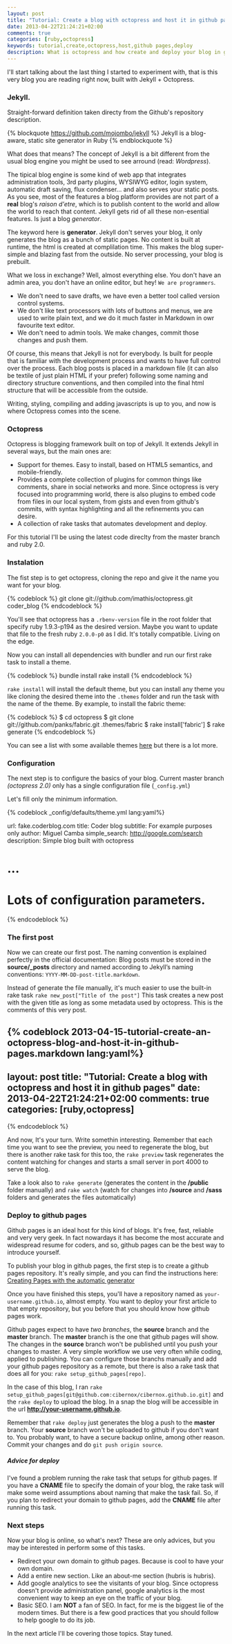 ```yaml
---
layout: post
title: "Tutorial: Create a blog with octopress and host it in github pages"
date: 2013-04-22T21:24:21+02:00
comments: true
categories: [ruby,octopress]
keywords: tutorial,create,octopress,host,github pages,deploy
description: What is octopress and how create and deploy your blog in github pages
---
```


I'll start talking about the last thing I started to experiment with, that is this very blog you are
reading right now, built with Jekyll + Octopress.

### Jekyll.
Straight-forward definition taken directy from the Github's repository description.

{% blockquote https://github.com/mojombo/jekyll %}
Jekyll is a blog-aware, static site generator in Ruby
{% endblockquote %}

What does that means? The concept of Jekyll is a bit different from the usual blog engine you might
be used to see arround (read: _Wordpress_).

The tipical blog engine is some kind of web app that integrates administration tools, 3rd party plugins,
WYSIWYG editor, login system, automatic draft saving, flux condenser... and also serves your static posts.
As you see, most of the features a blog platform provides are not part of a **real** blog's _raison d'etre_,
which is to publish content to the world and allow the world to reach that content. Jekyll gets rid of all
these non-esential features. Is just a blog *generator*.

The keyword here is **generator**. Jekyll don't serves your blog, it only generates the blog as a bunch of static
pages. No content is built at runtime, the html is created at complilation time. This makes the blog
super-simple and blazing fast from the outside. No server processing, your blog is prebuilt.

What we loss in exchange? Well, almost everything else. You don't have an admin area, you don't have
an online editor, but hey! `We are programmers`.

* We don't need to save drafts, we have even a better tool called version control systems.
* We don't like text processors with lots of buttons and menus, we are used to write plain text, and we do it much faster in Markdown in owr favourite text editor.
* We don't need to admin tools. We make changes, commit those changes and push them.

Of course, this means that Jekyll is not for everybody. Is built for people that is familiar with the
development process and wants to have full control over the process. Each blog posts is placed in a
markdown file (it can also be textile of just plain HTML if your prefer) following some naming and
directory structure conventions, and then compiled into the final html structure that will be accessible
from the outside.

Writing, styling, compiling and adding javascripts is up to you, and now is where Octopress comes into
the scene.

### Octopress

Octopress is blogging framework built on top of Jekyll.
It extends Jekyll in several ways, but the main ones are:

* Support for themes. Easy to install, based on HTML5 semantics, and mobile-friendly.
* Provides a complete collection of plugins for common things like comments, share in social networks
  and more. Since octopress is very focused into programming world, there is also plugins to embed code
  from files in our local system, from gists and even from github's commits, with syntax highlighting
  and all the refinements you can desire.
* A collection of rake tasks that automates development and deploy.

For this tutorial I'll be using the latest code direclty from the master branch and ruby 2.0.

### Instalation

The fist step is to get octopress, cloning the repo and give it the name you want for your blog.

{% codeblock %}
git clone git://github.com/imathis/octopress.git coder_blog
{% endcodeblock %}

You'll see that octopress has a `.rbenv-version` file in the root folder that specify ruby 1.9.3-p194 as the desired version.
Maybe you want to update that file to the fresh ruby `2.0.0-p0` as I did. It's totally compatible. Living on the edge.

Now you can install all dependencies with bundler and run our first rake task to install a theme.

{% codeblock %}
bundle install
rake install
{% endcodeblock %}

`rake install` will install the default theme, but you can install any theme you like cloning the desired
theme into the `.themes` folder and run the task with the name of the theme. By example, to install the fabric theme:

{% codeblock %}
$ cd octopress
$ git clone git://github.com/panks/fabric.git .themes/fabric
$ rake install['fabric']
$ rake generate
{% endcodeblock %}

You can see a list with some available themes [here](https://github.com/imathis/octopress/wiki/3rd-Party-Octopress-Themes) but there is a lot more.

### Configuration

The next step is to configure the basics of your blog.
Current master branch _(octopress 2.0)_ only has a single configuration file (`_config.yml`)

Let's fill only the minimum information.

{% codeblock _config/defaults/theme.yml lang:yaml%}

url: fake.coderblog.com
title: Coder blog
subtitle: For example purposes only
author: Miguel Camba
simple_search: http://google.com/search
description: Simple blog built with octopress

# ...
# Lots of configuration parameters.
{% endcodeblock %}

### The first post

Now we can create our first post. The naming convention is explained perfectly in the official documentation:
Blog posts must be stored in the **source/_posts** directory and named according to Jekyll’s naming conventions: `YYYY-MM-DD-post-title.markdown`.

Instead of generate the file manually, it's much easier to use the built-in rake task `rake new_post["Title of the post"]`
This task creates a new post with the given title as long as some metadata used by octopress. This is the comments
of this very post.

{% codeblock 2013-04-15-tutorial-create-an-octopress-blog-and-host-it-in-github-pages.markdown lang:yaml%}
---
layout: post
title: "Tutorial: Create a blog with octopress and host it in github pages"
date: 2013-04-22T21:24:21+02:00
comments: true
categories: [ruby,octopress]
---
{% endcodeblock %}

And now, It's your turn. Write somethin interesting. Remember that each time you want to see the preview, you need to regenerate the
blog, but there is another rake task for this too, the `rake preview` task regenerates the content watching for changes and
starts a small server in port 4000 to serve the blog.

Take a look also to `rake generate` (generates the content in the **/public** folder manually) and `rake watch`
(watch for changes into **/source** and **/sass** folders and generates the files automatically)

### Deploy to github pages

Github pages is an ideal host for this kind of blogs. It's free, fast, reliable and very very geek. In fact nowardays it has
become the most accurate and widespread resume for coders, and so, github pages can be the best way to introduce yourself.

To publish your blog in github pages, the first step is to create a github pages repository. It's really simple,
and you can find the instructions here: [Creating Pages with the automatic generator](https://help.github.com/articles/creating-pages-with-the-automatic-generator)

Once you have finished this steps, you'll have a repository named as `your-username.github.io`, almost empty. You want to deploy your first article to
that empty repository, but you before that you should know how github pages work.

Github pages expect to have _two branches_, the **source** branch and the **master** branch.
The **master** branch is the one that github pages will show. The changes in the **source** branch won't be published
until you push your changes to master. A very simple workflow we use very often while coding, applied to publishing.
You can configure those branchs manually and add your github pages repository as a remote, but there is also a rake
task that does all for you: `rake setup_github_pages[repo]`.

In the case of this blog, I ran `rake setup_github_pages[git@github.com:cibernox/cibernox.github.io.git]` and the
`rake deploy` to upload the blog. In a snap the blog will be accessible in the url **http://your-username.github.io**.


Remember that `rake deploy` just generates the blog a push to the **master** branch. Your **source** branch won't be
uploaded to github if you don't want to. You probably want, to have a secure backup online, among other reason. Commit your
changes and do `git push origin source`.

##### Advice for deploy
I've found a problem running the rake task that setups for github pages. If you have a **CNAME** file to
specify the domain of your blog, the rake task will make some weird assumptions about naming that make the
task fail. So, if you plan to redirect your domain to github pages, add the **CNAME** file after running this task.


### Next steps

Now your blog is online, so what's next? These are only advices, but you may be interested in perform some of this tasks.

* Redirect your own domain to github pages. Because is cool to have your own domain.
* Add a entire new section. Like an about-me section (hubris is hubris).
* Add google analytics to see the visitants of your blog. Since octopress doesn't provide administration
panel, google analytics is the most convenient way to keep an eye on the traffic of your blog.
* Basic SEO. I am **NOT** a fan of SEO. In fact, for me is the biggest lie of the modern times. But there is a few good practices
that you should follow to help google to do its job.

In the next article I'll be covering those topics. Stay tuned.
